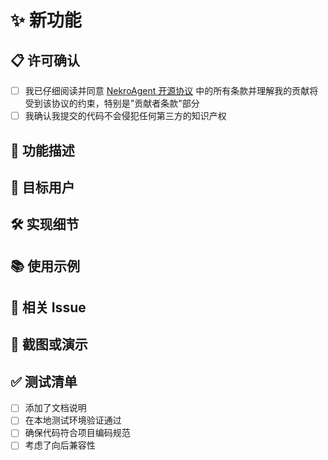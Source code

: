 # ✨ 新功能

## 📋 许可确认

- [ ] 我已仔细阅读并同意 [NekroAgent 开源协议](../../LICENSE) 中的所有条款并理解我的贡献将受到该协议的约束，特别是"贡献者条款"部分
- [ ] 我确认我提交的代码不会侵犯任何第三方的知识产权

## 🌟 功能描述

<!-- 请详细描述你添加的新功能 -->

## 🎯 目标用户

<!-- 这个功能主要面向哪些用户？解决了他们什么问题？ -->

## 🛠️ 实现细节

<!-- 请简要描述功能的技术实现方式 -->

## 📚 使用示例

<!-- 如何使用这个新功能？可以提供代码示例或者使用场景 -->

## 🔗 相关 Issue

<!-- 如果有相关Issue，请在此处引用 (例如: Closes #123) -->

## 📸 截图或演示

<!-- 如果适用，请提供功能的截图或演示GIF -->

## ✅ 测试清单

- [ ] 添加了文档说明
- [ ] 在本地测试环境验证通过
- [ ] 确保代码符合项目编码规范
- [ ] 考虑了向后兼容性
